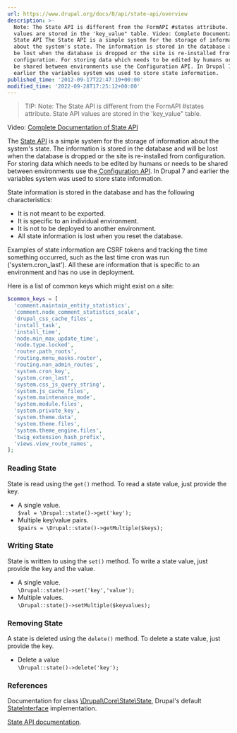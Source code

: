 ```yaml
---
url: https://www.drupal.org/docs/8/api/state-api/overview
description: >-
  Note: The State API is different from the FormAPI #states attribute. State API
  values are stored in the 'key_value" table. Video: Complete Documentation of
  State API The State API is a simple system for the storage of information
  about the system's state. The information is stored in the database and will
  be lost when the database is dropped or the site is re-installed from
  configuration. For storing data which needs to be edited by humans or needs to
  be shared between environments use the Configuration API. In Drupal 7 and
  earlier the variables system was used to store state information.
published_time: '2012-09-17T22:47:19+00:00'
modified_time: '2022-09-28T17:25:12+00:00'
---
```

<!-- note-tip -->
> TIP: Note: The State API is different from the FormAPI #states attribute. State API values are stored in the 'key_value" table.

Video: [Complete Documentation of State API](https://youtu.be/Zl7z55YjJxk)

The [State API](https://api.drupal.org/api/drupal/core%21core.api.php/group/state%5Fapi) is a simple system for the storage of information about the system's state. The information is stored in the database and will be lost when the database is dropped or the site is re-installed from configuration. For storing data which needs to be edited by humans or needs to be shared between environments use the[ Configuration API](https://www.drupal.org/developing/api/8/configuration). In Drupal 7 and earlier the variables system was used to store state information.

State information is stored in the database and has the following characteristics:

* It is not meant to be exported.
* It is specific to an individual environment.
* It is not to be deployed to another environment.
* All state information is lost when you reset the database.

Examples of state information are CSRF tokens and tracking the time something occurred, such as the last time cron was run ('system.cron\_last'). All these are information that is specific to an environment and has no use in deployment.

Here is a list of common keys which might exist on a site:

```php
$common_keys = [
  'comment.maintain_entity_statistics',
  'comment.node_comment_statistics_scale',
  'drupal_css_cache_files',
  'install_task',
  'install_time',
  'node.min_max_update_time',
  'node.type.locked',
  'router.path_roots',
  'routing.menu_masks.router',
  'routing.non_admin_routes',
  'system.cron_key',
  'system.cron_last',
  'system.css_js_query_string',
  'system.js_cache_files',
  'system.maintenance_mode',
  'system.module.files',
  'system.private_key',
  'system.theme.data',
  'system.theme.files',
  'system.theme_engine.files',
  'twig_extension_hash_prefix',
  'views.view_route_names',
];
```

### Reading State

State is read using the `get()` method. To read a state value, just provide the key.

* A single value.  
`$val = \Drupal::state()->get('key');`
* Multiple key/value pairs.  
`$pairs = \Drupal::state()->getMultiple($keys);`

### Writing State

State is written to using the `set()` method. To write a state value, just provide the key and the value.

* A single value.  
`\Drupal::state()->set('key','value');`
* Multiple values.  
`\Drupal::state()->setMultiple($keyvalues);`

### Removing State

A state is deleted using the `delete()` method. To delete a state value, just provide the key.

* Delete a value  
`\Drupal::state()->delete('key');`

### References

Documentation for class [\\Drupal\\Core\\State\\State](https://api.drupal.org/api/drupal/core!lib!Drupal!Core!State!State.php/class/State), Drupal's default [StateInterface](https://api.drupal.org/api/drupal/core!lib!Drupal!Core!State!StateInterface.php/interface/StateInterface) implementation.

[State API documentation](https://api.drupal.org/api/drupal/core!core.api.php/group/state%5Fapi).